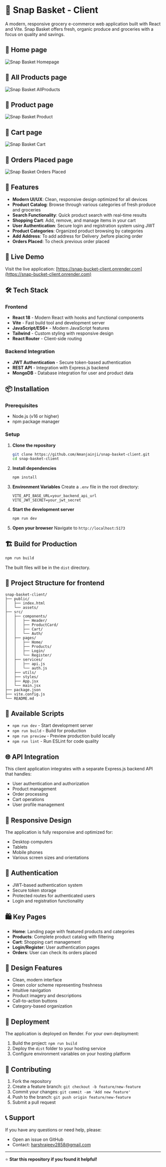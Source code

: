 # 🛒 Snap Basket - Client

A modern, responsive grocery e-commerce web application built with React and Vite. Snap Basket offers fresh, organic produce and groceries with a focus on quality and savings.

## 🌟 Home page
![Snap Basket Homepage](Screenshots/Banner.png)
## 🌟 All Products page
![Snap Basket AllProducts](Screenshots/Home.png)
## 🌟 Product page
![Snap Basket Product](Screenshots/Product.png)
## 🌟 Cart page
![Snap Basket Cart](Screenshots/Cart.png)
## 🌟 Orders Placed page
![Snap Basket Orders Placed](Screenshots/Orders.png)


## 🌟 Features

- **Modern UI/UX**: Clean, responsive design optimized for all devices
- **Product Catalog**: Browse through various categories of fresh produce and groceries
- **Search Functionality**: Quick product search with real-time results
- **Shopping Cart**: Add, remove, and manage items in your cart
- **User Authentication**: Secure login and registration system using JWT
- **Product Categories**: Organized product browsing by categories
- **Add Address**: To add address for Delivery ,before placing order
- **Orders Placed**: To check previous order placed

## 🚀 Live Demo

Visit the live application: [https://snap-bucket-client.onrender.com](https://snap-bucket-client.onrender.com)

## 🛠️ Tech Stack

### Frontend
- **React 18** - Modern React with hooks and functional components
- **Vite** - Fast build tool and development server
- **JavaScript/ES6+** - Modern JavaScript features
- **Tailwind** - Custom styling with responsive design
- **React Router** - Client-side routing

### Backend Integration
- **JWT Authentication** - Secure token-based authentication
- **REST API** - Integration with Express.js backend
- **MongoDB** - Database integration for user and product data

## 📦 Installation

### Prerequisites
- Node.js (v16 or higher)
- npm package manager

### Setup

1. **Clone the repository**
   ```bash
   git clone https://github.com/Amanjainji/snap-basket-client.git
   cd snap-basket-client
   ```

2. **Install dependencies**
   ```bash
   npm install
   ```

3. **Environment Variables**
   Create a `.env` file in the root directory:
   ```env
   VITE_API_BASE_URL=your_backend_api_url
   VITE_JWT_SECRET=your_jwt_secret
   ```

4. **Start the development server**
   ```bash
   npm run dev
   ```

5. **Open your browser**
   Navigate to `http://localhost:5173`

## 🏗️ Build for Production

```bash
npm run build
```

The built files will be in the `dist` directory.

## 📁 Project Structure for frontend

```
snap-basket-client/
├── public/
│   ├── index.html
│   └── assets/
├── src/
│   ├── components/
│   │   ├── Header/
│   │   ├── ProductCard/
│   │   ├── Cart/
│   │   └── Auth/
│   ├── pages/
│   │   ├── Home/
│   │   ├── Products/
│   │   ├── Login/
│   │   └── Register/
│   ├── services/
│   │   ├── api.js
│   │   └── auth.js
│   ├── utils/
│   ├── styles/
│   ├── App.jsx
│   └── main.jsx
├── package.json
├── vite.config.js
└── README.md
```

## 🔧 Available Scripts

- `npm run dev` - Start development server
- `npm run build` - Build for production
- `npm run preview` - Preview production build locally
- `npm run lint` - Run ESLint for code quality

## 🌐 API Integration

This client application integrates with a separate Express.js backend API that handles:

- User authentication and authorization
- Product management
- Order processing
- Cart operations
- User profile management

## 📱 Responsive Design

The application is fully responsive and optimized for:
- Desktop computers
- Tablets
- Mobile phones
- Various screen sizes and orientations

## 🔐 Authentication

- JWT-based authentication system
- Secure token storage
- Protected routes for authenticated users
- Login and registration functionality

## 🛍️ Key Pages

- **Home**: Landing page with featured products and categories
- **Products**: Complete product catalog with filtering
- **Cart**: Shopping cart management
- **Login/Register**: User authentication pages
- **Orders**: User can check its orders placed

## 🎨 Design Features

- Clean, modern interface
- Green color scheme representing freshness
- Intuitive navigation
- Product imagery and descriptions
- Call-to-action buttons
- Category-based organization

## 🚀 Deployment

The application is deployed on Render. For your own deployment:

1. Build the project: `npm run build`
2. Deploy the `dist` folder to your hosting service
3. Configure environment variables on your hosting platform

## 🤝 Contributing

1. Fork the repository
2. Create a feature branch: `git checkout -b feature/new-feature`
3. Commit your changes: `git commit -am 'Add new feature'`
4. Push to the branch: `git push origin feature/new-feature`
5. Submit a pull request

## 📞 Support

If you have any questions or need help, please:
- Open an issue on GitHub
- Contact: harshrajeev2858@gmail.com

---

⭐ **Star this repository if you found it helpful!**

